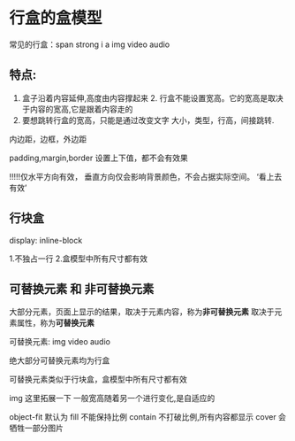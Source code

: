 # 行盒的盒模型

常见的行盒：span strong i a img video audio

## 特点:

1. 盒子沿着内容延伸,高度由内容撑起来 2. 行盒不能设置宽高。它的宽高是取决于内容的宽高,它是跟着内容走的
2. 要想跳转行盒的宽高，只能是通过改变文字 大小，类型，行高，间接跳转.

内边距，边框，外边距

padding,margin,border 设置上下值，都不会有效果

!!!!!仅水平方向有效，
垂直方向仅会影响背景颜色，不会占据实际空间。
‘看上去有效’

## 行块盒

display: inline-block

1.不独占一行 2.盒模型中所有尺寸都有效

## 可替换元素 和 非可替换元素

大部分元素，页面上显示的结果，取决于元素内容，称为**非可替换元素**
取决于元素属性，称为**可替换元素**

可替换元素: img video audio

绝大部分可替换元素均为行盒

可替换元素类似于行块盒，盒模型中所有尺寸都有效

img 这里拓展一下
一般宽高随着另一个进行变化,是自适应的

object-fit
默认为 fill 不能保持比例
contain 不打破比例,所有内容都显示
cover 会牺牲一部分图片
